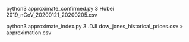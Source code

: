 python3 approximate_confirmed.py 3 Hubei 2019_nCoV_20200121_20200205.csv


python3 approximate_index.py 3 .DJI dow_jones_historical_prices.csv > approximation.csv

